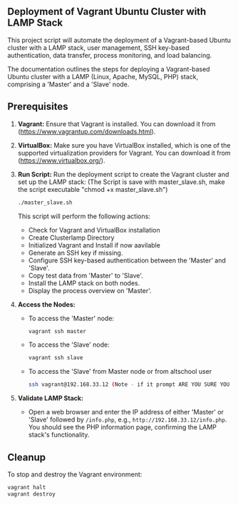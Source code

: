 ## Deployment of Vagrant Ubuntu Cluster with LAMP Stack

This project script will automate the deployment of a Vagrant-based Ubuntu cluster with a LAMP stack, user management, SSH key-based authentication, data transfer, process monitoring, and load balancing.

The documentation outlines the steps for deploying a Vagrant-based Ubuntu cluster with a LAMP (Linux, Apache, MySQL, PHP) stack, comprising a 'Master' and a 'Slave' node.

## Prerequisites

1. **Vagrant:** Ensure that Vagrant is installed. You can download it from (https://www.vagrantup.com/downloads.html).

2. **VirtualBox:** Make sure you have VirtualBox installed, which is one of the supported virtualization providers for Vagrant. You can download it from (https://www.virtualbox.org/).

3. **Run Script:** Run the deployment script to create the Vagrant cluster and set up the LAMP stack:
   (The Script is save with master_slave.sh, make the script executable "chmod +x master_slave.sh")

    ```bash
    ./master_slave.sh
    ```

    This script will perform the following actions:
    
    - Check for Vagrant and VirtualBox installation
    - Create Clusterlamp Directory 
    - Initialized Vagrant and Install if now aavilable
    - Generate an SSH key if missing.
    - Configure SSH key-based authentication between the 'Master' and 'Slave'.
    - Copy test data from 'Master' to 'Slave'.
    - Install the LAMP stack on both nodes.
    - Display the process overview on 'Master'.

4. **Access the Nodes:**

    - To access the 'Master' node:
    
        ```bash
        vagrant ssh master
        ```

    - To access the 'Slave' node:
    
        ```bash
        vagrant ssh slave
        ```
    
    - To access the 'Slave' from Master node or from altschool user
    
        ```bash
        ssh vagrant@192.168.33.12 (Note - if it prompt ARE YOU SURE YOU WANT TO CONNECT, type "yes" and input "vagrant" as passowrd when required) 
        ```
    
5. **Validate LAMP Stack:**

    - Open a web browser and enter the IP address of either 'Master' or 'Slave' followed by `/info.php`, e.g., `http://192.168.33.12/info.php`. You should see the PHP information page, confirming the LAMP stack's functionality.

## Cleanup

To stop and destroy the Vagrant environment:

```bash
vagrant halt
vagrant destroy 
